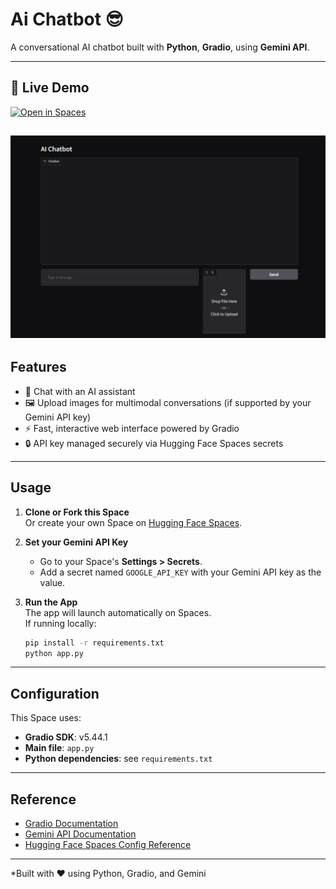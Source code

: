 
# Ai Chatbot 😎

A conversational AI chatbot built with **Python**, **Gradio**, using **Gemini API**.

---

## 🚀 Live Demo

[![Open in Spaces](https://huggingface.co/datasets/huggingface/badges/raw/main/open-in-spaces-lg.svg)](https://huggingface.co/spaces/gonzalez16/ai_chatbot)

![AI Chatbot Screenshot](demo.png)
---

## Features

- 💬 Chat with an AI assistant
- 🖼️ Upload images for multimodal conversations (if supported by your Gemini API key)
- ⚡ Fast, interactive web interface powered by Gradio
- 🔒 API key managed securely via Hugging Face Spaces secrets

---

## Usage

1. **Clone or Fork this Space**  
   Or create your own Space on [Hugging Face Spaces](https://huggingface.co/spaces).

2. **Set your Gemini API Key**  
   - Go to your Space's **Settings > Secrets**.
   - Add a secret named `GOOGLE_API_KEY` with your Gemini API key as the value.

3. **Run the App**  
   The app will launch automatically on Spaces.  
   If running locally:
   ```bash
   pip install -r requirements.txt
   python app.py
   ```

---

## Configuration

This Space uses:

- **Gradio SDK**: v5.44.1
- **Main file**: `app.py`
- **Python dependencies**: see `requirements.txt`

---

## Reference

- [Gradio Documentation](https://www.gradio.app/docs/)
- [Gemini API Documentation](https://ai.google.dev/)
- [Hugging Face Spaces Config Reference](https://huggingface.co/docs/hub/spaces-config-reference)

---


*Built with ❤️ using Python, Gradio, and Gemini

